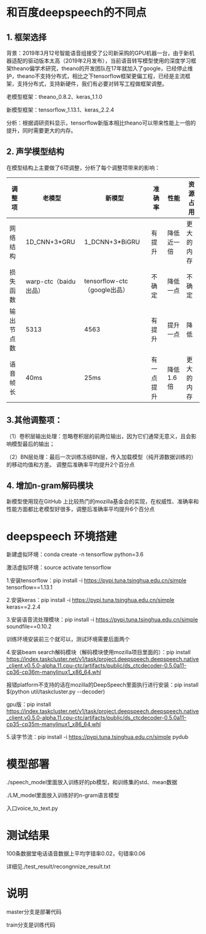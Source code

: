 # 和百度deepspeech的不同点
## 1.	框架选择

背景：2019年3月12号智能语音组接受了公司新采购的GPU机器一台，由于新机器适配的驱动版本太高（2019年2月发布），当前语音转写模型使用的深度学习框架theano偏学术研究，theano的开发团队在17年就加入了google，已经停止维护，theano不支持分布式，相比之下tensorflow框架更偏工程，已经是主流框架，支持分布式，支持新硬件，我们有必要对转写工程做框架调整。

老模型框架：theano_0.8.2、keras_1.1.0

新模型框架：tensorflow_1.13.1、keras_2.2.4

分析：根据调研资料显示，tensorflow新版本相比theano可以带来性能上一倍的提升，同时需要更大的内存。
 
## 2.	声学模型结构
在模型结构上主要做了6项调整，分析了每个调整项带来的影响：

|调整项	| 老模型	| 新模型	| 准确率 | 	性能 | 	资源占用|
|----|----|----|----|----|-----|
|网络结构|	1D_CNN+3*GRU|	1_DCNN+3*BiGRU	|有提升|	降低近一倍|	更大的内存|
|损失函数	|warp-ctc（baidu出品）	|tensorflow-ctc（google出品）	|不确定|	降低一点	|不确定|
|输出节点数|	5313|	4563|	有提升	|提升一点|	降低|
|语音帧长|	40ms	|25ms	|有一点提升|	降低1.6倍|	更大的内存|

## 3.其他调整项：

（1）卷积层输出处理：忽略卷积层的前两位输出，因为它们通常无意义，且会影响模型最后的输出；

（2）BN层处理：最后一次训练冻结BN层，传入加载模型（纯开源数据训练的）的移动均值和方差。
调整后准确率平均提升2个百分点

## 4.	增加n-gram解码模块
新模型使用现在GitHub 上比较热门的mozilla基金会的实现，在权威性、准确率和性能方面都比老模型好很多，调整后准确率平均提升6个百分点



# deepspeech 环境搭建

新建虚拟环境：conda create -n tensorflow python=3.6

激活虚拟环境：source activate tensorflow

1.安装tensorflow：pip install -i https://pypi.tuna.tsinghua.edu.cn/simple tensorflow==1.13.1

2.安装keras：pip install -i https://pypi.tuna.tsinghua.edu.cn/simple keras==2.2.4

3.安装语音流处理模块：pip install -i https://pypi.tuna.tsinghua.edu.cn/simple soundfile==0.10.2

训练环境安装前三个就可以，测试环境需要后面两个

4.安装beam search解码模块（解码模块使用mozilla项目里面的）：pip install https://index.taskcluster.net/v1/task/project.deepspeech.deepspeech.native_client.v0.5.0-alpha.11.cpu-ctc/artifacts/public/ds_ctcdecoder-0.5.0a11-cp36-cp36m-manylinux1_x86_64.whl

报错platform不支持的话在mozilla的DeepSpeech里面执行进行安装：pip install $(python util/taskcluster.py --decoder)

gpu版：pip install https://index.taskcluster.net/v1/task/project.deepspeech.deepspeech.native_client.v0.5.0-alpha.11.cpu-ctc/artifacts/public/ds_ctcdecoder-0.5.0a11-cp35-cp35m-manylinux1_x86_64.whl

5.读字节流：pip install -i https://pypi.tuna.tsinghua.edu.cn/simple pydub

# 模型部署
./speech_model里面放入训练好的pb模型，和训练集的std、mean数据

./LM_model里面放入训练好的n-gram语言模型

入口voice_to_text.py

# 测试结果
100条数据堂电话语音数据上平均字错率0.02，句错率0.06

详细见./test_result/recongnnize_result.txt

# 说明
master分支是部署代码

train分支是训练代码
